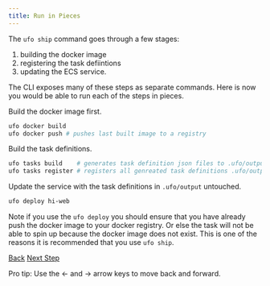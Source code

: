 ```yaml
---
title: Run in Pieces
---
```


The `ufo ship` command goes through a few stages:

1. building the docker image
2. registering the task defiintions
2. updating the ECS service.

The CLI exposes many of these steps as separate commands.  Here is now you would be able to run each of the steps in pieces.

Build the docker image first.

```bash
ufo docker build
ufo docker push # pushes last built image to a registry
```

Build the task definitions.

```bash
ufo tasks build    # generates task definition json files to .ufo/output
ufo tasks register # registers all genreated task definitions .ufo/output to ECS
```

Update the service with the task definitions in `.ufo/output` untouched.

```bash
ufo deploy hi-web
```

Note if you use the `ufo deploy` you should ensure that you have already push the docker image to your docker registry.  Or else the task will not be able to spin up because the docker image does not exist.  This is one of the reasons it is recommended that you use `ufo ship`.

<a id="prev" class="btn btn-basic" href="{% link _docs/conventions.md %}">Back</a>
<a id="next" class="btn btn-primary" href="{% link _docs/single-task.md %}">Next Step</a>
<p class="keyboard-tip">Pro tip: Use the <- and -> arrow keys to move back and forward.</p>

